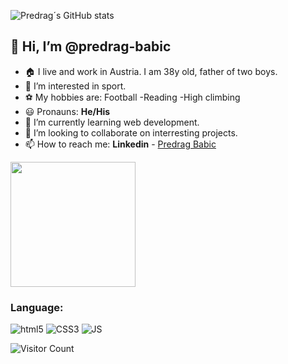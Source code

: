 ![Predrag´s GitHub stats](https://github-readme-stats.vercel.app/api?username=predrag-babic&theme=transparent&show_icons=true)
## 👋 Hi, I’m @predrag-babic
- 🏠 I live and work in Austria. I am 38y old, father of two boys.
- 👀 I’m interested in sport.
- ⚽ My hobbies are:
    Football
   -Reading
   -High climbing
- 😃 Pronauns: **He/His**
- 🌱 I’m currently learning web development.
- 💞️ I’m looking to collaborate on interresting projects.
- 📫 How to reach me: **Linkedin** - [Predrag Babic](https://www.linkedin.com/in/predrag-babic-4bb382244/)

 <img src="./MicrosoftTeams-Tactix.png" width="200" />

 ### Language:
 
![html5](https://camo.githubusercontent.com/068ce2420bb9e9f5101b79975585c860737246530a71c5ddb6024de5b755c59a/68747470733a2f2f696d672e736869656c64732e696f2f62616467652f48544d4c352d4533344632363f7374796c653d666c6174266c6f676f3d68746d6c35266c6f676f436f6c6f723d7768697465)
![CSS3](https://camo.githubusercontent.com/937e12c14443310e22e75f4aadbe335eb7e4b1caf7e3acec75cd53ed2ea0c278/68747470733a2f2f696d672e736869656c64732e696f2f62616467652f435353332d3135373242363f7374796c653d666c6174266c6f676f3d63737333)
![JS](https://camo.githubusercontent.com/299adaf04154e6da97ce9936e428e4c5107c93ae25d8485ca9f80091881290b9/68747470733a2f2f696d672e736869656c64732e696f2f62616467652f4a6176615363726970742d3535353535353f7374796c653d666c6174266c6f676f3d6a617661736372697074)

![Visitor Count](https://profile-counter.glitch.me/{predrag-babic}/count.svg)

<!---
predrag-babic/predrag-babic is a ✨ special ✨ repository because its `README.md` (this file) appears on your GitHub profile.
You can click the Preview link to take a look at your changes.
--->
